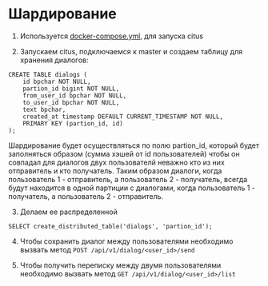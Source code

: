 # Шардирование

1. Используется [docker-compose.yml](docker-compose.yml), для запуска citus

2. Запускаем citus, подключаемся к master и создаем таблицу для хранения диалогов:

```
CREATE TABLE dialogs (
    id bpchar NOT NULL,
    partion_id bigint NOT NULL,
    from_user_id bpchar NOT NULL,
    to_user_id bpchar NOT NULL,
    text bpchar,
    created_at timestamp DEFAULT CURRENT_TIMESTAMP NOT NULL,
    PRIMARY KEY (partion_id, id)
);
```
   Шардирование будет осуществляться по полю partion_id, который будет заполняться образом (сумма хэшей от id пользователей) чтобы он совпадал для диалогов двух пользователй неважно кто из них отправитель и кто получатель. Таким образом диалоги, когда пользователь 1 - отправитель, а пользователь 2 - получатель, всегда будут находится в одной партиции с диалогами, когда пользователь 1 - получатель, а пользователь 2 - отправитель. 


3. Делаем ее распределенной
```
SELECT create_distributed_table('dialogs', 'partion_id');
```

4. Чтобы сохранить диалог между пользователями необходимо вызвать метод `POST /api/v1/dialog/<user_id>/send`

5. Чтобы получить переписку между двумя пользователями необходимо вызвать метод `GET /api/v1/dialog/<user_id>/list`
